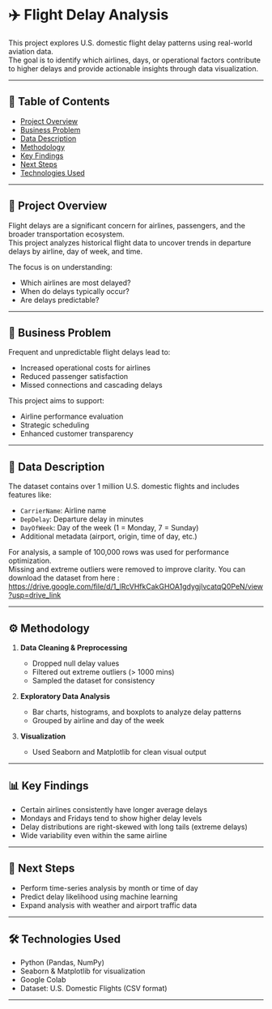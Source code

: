 # ✈️ Flight Delay Analysis

This project explores U.S. domestic flight delay patterns using real-world aviation data.  
The goal is to identify which airlines, days, or operational factors contribute to higher delays and provide actionable insights through data visualization.

---

## 📑 Table of Contents
- [Project Overview](#project-overview)
- [Business Problem](#business-problem)
- [Data Description](#data-description)
- [Methodology](#methodology)
- [Key Findings](#key-findings)
- [Next Steps](#next-steps)
- [Technologies Used](#technologies-used)


---

## 📌 Project Overview

Flight delays are a significant concern for airlines, passengers, and the broader transportation ecosystem.  
This project analyzes historical flight data to uncover trends in departure delays by airline, day of week, and time.

The focus is on understanding:
- Which airlines are most delayed?
- When do delays typically occur?
- Are delays predictable?

---

## 🧩 Business Problem

Frequent and unpredictable flight delays lead to:
- Increased operational costs for airlines
- Reduced passenger satisfaction
- Missed connections and cascading delays

This project aims to support:
- Airline performance evaluation
- Strategic scheduling
- Enhanced customer transparency

---

## 🧾 Data Description

The dataset contains over 1 million U.S. domestic flights and includes features like:
- `CarrierName`: Airline name
- `DepDelay`: Departure delay in minutes
- `DayOfWeek`: Day of the week (1 = Monday, 7 = Sunday)
- Additional metadata (airport, origin, time of day, etc.)

For analysis, a sample of 100,000 rows was used for performance optimization.  
Missing and extreme outliers were removed to improve clarity.
You can download the dataset from here : https://drive.google.com/file/d/1_lRcVHfkCakGHOA1gdygjlvcatqQ0PeN/view?usp=drive_link

---

## ⚙️ Methodology

1. **Data Cleaning & Preprocessing**
   - Dropped null delay values
   - Filtered out extreme outliers (> 1000 mins)
   - Sampled the dataset for consistency

2. **Exploratory Data Analysis**
   - Bar charts, histograms, and boxplots to analyze delay patterns
   - Grouped by airline and day of the week

3. **Visualization**
   - Used Seaborn and Matplotlib for clean visual output

---

## 📊 Key Findings

- Certain airlines consistently have longer average delays
- Mondays and Fridays tend to show higher delay levels
- Delay distributions are right-skewed with long tails (extreme delays)
- Wide variability even within the same airline

---

## 🔮 Next Steps

- Perform time-series analysis by month or time of day
- Predict delay likelihood using machine learning
- Expand analysis with weather and airport traffic data

---

## 🛠 Technologies Used

- Python (Pandas, NumPy)
- Seaborn & Matplotlib for visualization
- Google Colab
- Dataset: U.S. Domestic Flights (CSV format)

---


